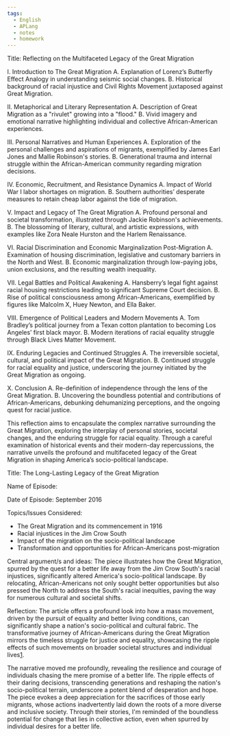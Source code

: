 ```yaml
---
tags:
  - English
  - APLang
  - notes
  - homework
---
```

Title: Reflecting on the Multifaceted Legacy of the Great Migration

I. Introduction to The Great Migration 
A. Explanation of Lorenz’s Butterfly Effect Analogy in understanding seismic social changes.
B. Historical background of racial injustice and Civil Rights Movement juxtaposed against Great Migration.

II. Metaphorical and Literary Representation 
A. Description of Great Migration as a "rivulet" growing into a "flood." 
B. Vivid imagery and emotional narrative highlighting individual and collective African-American experiences.

III. Personal Narratives and Human Experiences 
A. Exploration of the personal challenges and aspirations of migrants, exemplified by James Earl Jones and Mallie Robinson's stories. 
B. Generational trauma and internal struggle within the African-American community regarding migration decisions.

IV. Economic, Recruitment, and Resistance Dynamics 
A. Impact of World War I labor shortages on migration. 
B. Southern authorities’ desperate measures to retain cheap labor against the tide of migration.

V. Impact and Legacy of The Great Migration 
A. Profound personal and societal transformation, illustrated through Jackie Robinson's achievements. 
B. The blossoming of literary, cultural, and artistic expressions, with examples like Zora Neale Hurston and the Harlem Renaissance.

VI. Racial Discrimination and Economic Marginalization Post-Migration 
A. Examination of housing discrimination, legislative and customary barriers in the North and West. 
B. Economic marginalization through low-paying jobs, union exclusions, and the resulting wealth inequality.

VII. Legal Battles and Political Awakening 
A. Hansberry’s legal fight against racial housing restrictions leading to significant Supreme Court decision. 
B. Rise of political consciousness among African-Americans, exemplified by figures like Malcolm X, Huey Newton, and Ella Baker.

VIII. Emergence of Political Leaders and Modern Movements 
A. Tom Bradley’s political journey from a Texan cotton plantation to becoming Los Angeles’ first black mayor. 
B. Modern iterations of racial equality struggle through Black Lives Matter Movement.

IX. Enduring Legacies and Continued Struggles 
A. The irreversible societal, cultural, and political impact of the Great Migration. 
B. Continued struggle for racial equality and justice, underscoring the journey initiated by the Great Migration as ongoing.

X. Conclusion 
A. Re-definition of independence through the lens of the Great Migration. 
B. Uncovering the boundless potential and contributions of African-Americans, debunking dehumanizing perceptions, and the ongoing quest for racial justice.

This reflection aims to encapsulate the complex narrative surrounding the Great Migration, exploring the interplay of personal stories, societal changes, and the enduring struggle for racial equality. Through a careful examination of historical events and their modern-day repercussions, the narrative unveils the profound and multifaceted legacy of the Great Migration in shaping America’s socio-political landscape.



Title: The Long-Lasting Legacy of the Great Migration

Name of Episode:

Date of Episode: September 2016

Topics/Issues Considered:

- The Great Migration and its commencement in 1916
- Racial injustices in the Jim Crow South
- Impact of the migration on the socio-political landscape
- Transformation and opportunities for African-Americans post-migration

Central argument/s and ideas: The piece illustrates how the Great Migration, spurred by the quest for a better life away from the Jim Crow South's racial injustices, significantly altered America's socio-political landscape. By relocating, African-Americans not only sought better opportunities but also pressed the North to address the South's racial inequities, paving the way for numerous cultural and societal shifts.

Reflection: The article offers a profound look into how a mass movement, driven by the pursuit of equality and better living conditions, can significantly shape a nation's socio-political and cultural fabric. The transformative journey of African-Americans during the Great Migration mirrors the timeless struggle for justice and equality, showcasing the ripple effects of such movements on broader societal structures and individual lives​[1](https://www.smithsonianmag.com/history/long-lasting-legacy-great-migration-180960118/)​.

The narrative moved me profoundly, revealing the resilience and courage of individuals chasing the mere promise of a better life. The ripple effects of their daring decisions, transcending generations and reshaping the nation's socio-political terrain, underscore a potent blend of desperation and hope. The piece evokes a deep appreciation for the sacrifices of those early migrants, whose actions inadvertently laid down the roots of a more diverse and inclusive society. Through their stories, I'm reminded of the boundless potential for change that lies in collective action, even when spurred by individual desires for a better life.
